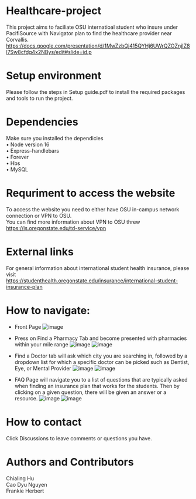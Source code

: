 # Healthcare-project
This project aims to faciliate OSU internatioal student who insure under PacifiSource with Navigator plan to find the healthcare provider near Corvallis. https://docs.google.com/presentation/d/1MwZzbQj415QYHj6UWrQZOZnjIZ8l7Sw8cfdg4x2NBys/edit#slide=id.p

# Setup environment 
Please follow the steps in Setup guide.pdf to install the required packages and tools to run the project.

# Dependencies
Make sure you installed the dependicies\
• Node version 16\
• Express-handlebars\
• Forever\
• Hbs\
• MySQL

# Requriment to access the website
To access the website you need to either have OSU in-campus network connection or VPN to OSU.\
You can find more information about VPN to OSU threw https://is.oregonstate.edu/td-service/vpn

# External links
For general information about international student health insurance, please visit\
https://studenthealth.oregonstate.edu/insurance/international-student-insurance-plan

# How to navigate:
* Front Page
![image](https://user-images.githubusercontent.com/91495658/226815110-f71ba568-be82-4205-a9dc-bd2de4d8ee93.png)

* Press on Find a Pharmacy Tab and become presented with pharmacies within your mile range
![image](https://user-images.githubusercontent.com/91495658/226815603-de2177c0-a932-4ec6-842e-d6a8ede0de4d.png)
![image](https://user-images.githubusercontent.com/91495658/226815674-6e007359-a0ce-435e-9e35-c45c8dc424d5.png)

* Find a Doctor tab will ask which city you are searching in, followed by a dropdown list for which a specific doctor can be picked such as Dentist, Eye, or Mental Provider
![image](https://user-images.githubusercontent.com/91495658/226816656-4ca2874b-d1c3-4777-bcce-d42cf1132f84.png)
![image](https://user-images.githubusercontent.com/91495658/226816722-201e6efd-33f3-4819-815f-92cd3dcd654c.png)

* FAQ Page will navigate you to a list of questions that are typically asked when finding an insurance plan that works for the students. Then by clicking on a given question, there will be given an answer or a resource. 
![image](https://user-images.githubusercontent.com/91495658/226816067-9b7c79a6-c892-4ee4-a659-f660dc53c629.png)
![image](https://user-images.githubusercontent.com/91495658/226816246-199c8319-1580-48f2-8d34-bf6e1ec1c97b.png)

# How to contact
Click Discussions to leave comments or questions you have.

# Authors and Contributors 
Chialing Hu\
Cao Dyu Nguyen\
Frankie Herbert
